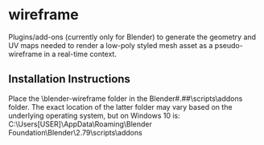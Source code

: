 # wireframe
Plugins/add-ons (currently only for Blender) to generate the geometry and UV maps needed to render a low-poly styled mesh asset as a pseudo-wireframe in a real-time context.

## Installation Instructions
Place the \blender-wireframe folder in the Blender\#.##\scripts\addons folder. The exact location of the latter folder may vary based on the underlying operating system, but on Windows 10 is: C:\Users\[USER]\AppData\Roaming\Blender Foundation\Blender\2.79\scripts\addons